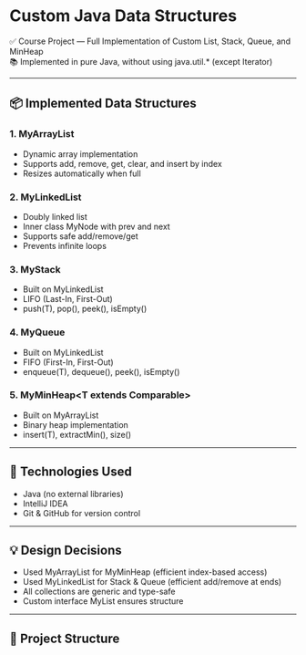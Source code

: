 # Custom Java Data Structures

✅ Course Project — Full Implementation of Custom List, Stack, Queue, and MinHeap  
📚 Implemented in pure Java, without using java.util.* (except Iterator)

---

## 📦 Implemented Data Structures

### 1. MyArrayList<T>
- Dynamic array implementation
- Supports add, remove, get, clear, and insert by index
- Resizes automatically when full

### 2. MyLinkedList<T>
- Doubly linked list
- Inner class MyNode<T> with prev and next
- Supports safe add/remove/get
- Prevents infinite loops

### 3. MyStack<T>
- Built on MyLinkedList
- LIFO (Last-In, First-Out)
- push(T), pop(), peek(), isEmpty()

### 4. MyQueue<T>
- Built on MyLinkedList
- FIFO (First-In, First-Out)
- enqueue(T), dequeue(), peek(), isEmpty()

### 5. MyMinHeap<T extends Comparable<T>>
- Built on MyArrayList
- Binary heap implementation
- insert(T), extractMin(), size()

---

## 🔧 Technologies Used

- Java (no external libraries)
- IntelliJ IDEA
- Git & GitHub for version control

---

## 💡 Design Decisions

- Used MyArrayList for MyMinHeap (efficient index-based access)
- Used MyLinkedList for Stack & Queue (efficient add/remove at ends)
- All collections are generic and type-safe
- Custom interface MyList<T> ensures structure

---

## 📁 Project Structure

